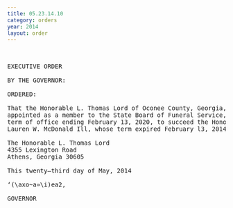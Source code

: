 ```yaml
---
title: 05.23.14.10
category: orders
year: 2014
layout: order
---
```


<pre> 

EXECUTIVE ORDER

BY THE GOVERNOR:

ORDERED:

That the Honorable L. Thomas Lord of Oconee County, Georgia, is
appointed as a member to the State Board of Funeral Service, for a
term of office ending February 13, 2020, to succeed the Honorable
Lauren W. McDonald Ill, whose term expired February l3, 2014.

The Honorable L. Thomas Lord
4355 Lexington Road
Athens, Georgia 30605

This twenty—third day of May, 2014

‘(\axo~a»\i)ea2,

GOVERNOR

</pre>
